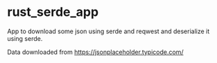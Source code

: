 # rust_serde_app

App to download some json using serde and reqwest and deserialize it using serde.

Data downloaded from https://jsonplaceholder.typicode.com/
